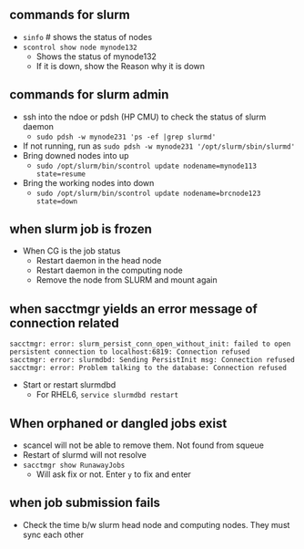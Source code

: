 ## commands for slurm
- `sinfo` # shows the status of nodes
- `scontrol show node mynode132`
  - Shows the status of mynode132
  - If it is down, show the Reason why it is down
## commands for slurm admin
  - ssh into the ndoe or pdsh (HP CMU) to check the status of slurm daemon
    - `sudo pdsh -w mynode231 'ps -ef |grep slurmd'`
  - If not running, run as `sudo pdsh -w mynode231 '/opt/slurm/sbin/slurmd'`
  - Bring downed nodes into up
    - `sudo /opt/slurm/bin/scontrol update nodename=mynode113 state=resume`
  - Bring the working nodes into down
    - `sudo /opt/slurm/bin/scontrol update nodename=brcnode123 state=down`
## when slurm job is frozen
  - When CG is the job status
    - Restart daemon in the head node
    - Restart daemon in the computing node
    - Remove the node from SLURM and mount again

## when sacctmgr yields an error message of connection related
```
sacctmgr: error: slurm_persist_conn_open_without_init: failed to open persistent connection to localhost:6819: Connection refused
sacctmgr: error: slurmdbd: Sending PersistInit msg: Connection refused
sacctmgr: error: Problem talking to the database: Connection refused
```
- Start or restart slurmdbd
  - For RHEL6, `service slurmdbd restart`

## When orphaned or dangled jobs exist
- scancel will not be able to remove them. Not found from squeue
- Restart of slurmd will not resolve
- `sacctmgr show RunawayJobs`
  - Will ask fix or not. Enter `y` to fix and enter

## when job submission fails
- Check the time b/w slurm head node and computing nodes. They must sync each other
